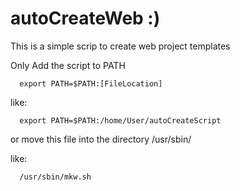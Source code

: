 # autoCreateWeb :)

This is a simple scrip to create web project templates

Only Add the script to PATH

      export PATH=$PATH:[FileLocation]

like: 
      
      export PATH=$PATH:/home/User/autoCreateScript

or move this file into the directory   /usr/sbin/

like:

      /usr/sbin/mkw.sh
